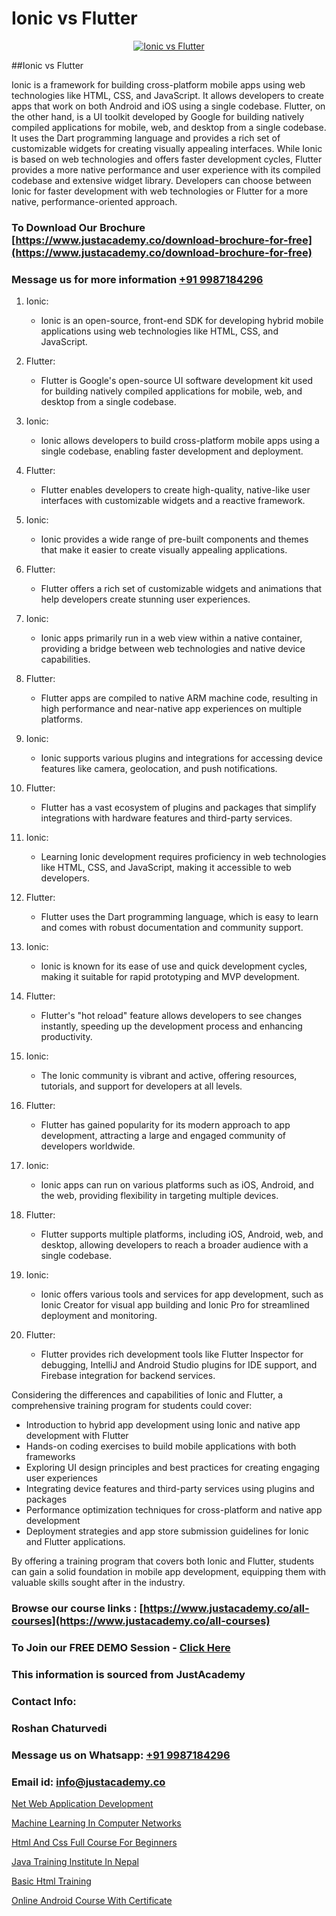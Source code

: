 # Ionic vs Flutter

<p align="center">
  <a href="https://justacademy.co/course-detail/flutter-training">
    <img src="https://justacademy.co/storage2/course_image/1676635965_course_image.webp" alt="Ionic vs Flutter">
  </a>
</p>
##Ionic vs Flutter

Ionic is a framework for building cross-platform mobile apps using web technologies like HTML, CSS, and JavaScript. It allows developers to create apps that work on both Android and iOS using a single codebase. Flutter, on the other hand, is a UI toolkit developed by Google for building natively compiled applications for mobile, web, and desktop from a single codebase. It uses the Dart programming language and provides a rich set of customizable widgets for creating visually appealing interfaces. While Ionic is based on web technologies and offers faster development cycles, Flutter provides a more native performance and user experience with its compiled codebase and extensive widget library. Developers can choose between Ionic for faster development with web technologies or Flutter for a more native, performance-oriented approach.
### To Download Our Brochure [https://www.justacademy.co/download-brochure-for-free](https://www.justacademy.co/download-brochure-for-free)
### Message us for more information [+91 9987184296](https://api.whatsapp.com/send?phone=919987184296)
1) Ionic:
   - Ionic is an open-source, front-end SDK for developing hybrid mobile applications using web technologies like HTML, CSS, and JavaScript.
2) Flutter:
   - Flutter is Google's open-source UI software development kit used for building natively compiled applications for mobile, web, and desktop from a single codebase.

3) Ionic:
   - Ionic allows developers to build cross-platform mobile apps using a single codebase, enabling faster development and deployment.
4) Flutter:
   - Flutter enables developers to create high-quality, native-like user interfaces with customizable widgets and a reactive framework.

5) Ionic:
   - Ionic provides a wide range of pre-built components and themes that make it easier to create visually appealing applications.
6) Flutter:
   - Flutter offers a rich set of customizable widgets and animations that help developers create stunning user experiences.

7) Ionic:
   - Ionic apps primarily run in a web view within a native container, providing a bridge between web technologies and native device capabilities.
8) Flutter:
   - Flutter apps are compiled to native ARM machine code, resulting in high performance and near-native app experiences on multiple platforms.

9) Ionic:
   - Ionic supports various plugins and integrations for accessing device features like camera, geolocation, and push notifications.
10) Flutter:
    - Flutter has a vast ecosystem of plugins and packages that simplify integrations with hardware features and third-party services.

11) Ionic:
    - Learning Ionic development requires proficiency in web technologies like HTML, CSS, and JavaScript, making it accessible to web developers.
12) Flutter:
    - Flutter uses the Dart programming language, which is easy to learn and comes with robust documentation and community support.

13) Ionic:
    - Ionic is known for its ease of use and quick development cycles, making it suitable for rapid prototyping and MVP development.
14) Flutter:
    - Flutter's "hot reload" feature allows developers to see changes instantly, speeding up the development process and enhancing productivity.

15) Ionic:
    - The Ionic community is vibrant and active, offering resources, tutorials, and support for developers at all levels.
16) Flutter:
    - Flutter has gained popularity for its modern approach to app development, attracting a large and engaged community of developers worldwide.

17) Ionic:
    - Ionic apps can run on various platforms such as iOS, Android, and the web, providing flexibility in targeting multiple devices.
18) Flutter:
    - Flutter supports multiple platforms, including iOS, Android, web, and desktop, allowing developers to reach a broader audience with a single codebase.

19) Ionic:
    - Ionic offers various tools and services for app development, such as Ionic Creator for visual app building and Ionic Pro for streamlined deployment and monitoring.
20) Flutter:
    - Flutter provides rich development tools like Flutter Inspector for debugging, IntelliJ and Android Studio plugins for IDE support, and Firebase integration for backend services.

Considering the differences and capabilities of Ionic and Flutter, a comprehensive training program for students could cover:
- Introduction to hybrid app development using Ionic and native app development with Flutter
- Hands-on coding exercises to build mobile applications with both frameworks
- Exploring UI design principles and best practices for creating engaging user experiences
- Integrating device features and third-party services using plugins and packages
- Performance optimization techniques for cross-platform and native app development
- Deployment strategies and app store submission guidelines for Ionic and Flutter applications.

By offering a training program that covers both Ionic and Flutter, students can gain a solid foundation in mobile app development, equipping them with valuable skills sought after in the industry.

### Browse our course links : [https://www.justacademy.co/all-courses](https://www.justacademy.co/all-courses) 
### To Join our FREE DEMO Session - [Click Here](https://www.justacademy.co/register-for-course-demo)


### This information is sourced from JustAcademy
### Contact Info:
### Roshan Chaturvedi
### Message us on Whatsapp: [+91 9987184296](https://api.whatsapp.com/send?phone=919987184296)
### Email id: [info@justacademy.co](mailto:info@justacademy.co)
                
[Net Web Application Development](https://www.linkedin.com/pulse/net-web-application-development-justacademy-hyderabad-ovf1c?trackingId=K3R9lmXpNwBuxxHlrj8sZQ%3D%3D&lipi=urn%3Ali%3Apage%3Ad_flagship3_company_admin%3BIgbA%2F28BQMiUW8Q%2FkWRJzw%3D%3D)

[Machine Learning In Computer Networks](https://www.linkedin.com/pulse/machine-learning-computer-networks-justacademy-kolkata-wt4re?trackingId=vkyZnaagM4xHaJTZY%2FlbWQ%3D%3D&lipi=urn%3Ali%3Apage%3Ad_flagship3_company_admin%3Bul7GTKO7ThmTI9oLPnZkzg%3D%3D)

[Html And Css Full Course For Beginners](https://medium.com/@roneet705/html-and-css-full-course-for-beginners-e80124c5633c)

[Java Training Institute In Nepal](https://medium.com/@AkashSingh2052/java-training-institute-in-nepal-3e4902e554ae)

[Basic Html Training](https://justacademyin.github.io/justacademy/basic-html-training)

[Online Android Course With Certificate](https://justacademyin.github.io/justacademy/online-android-course-with-certificate)


